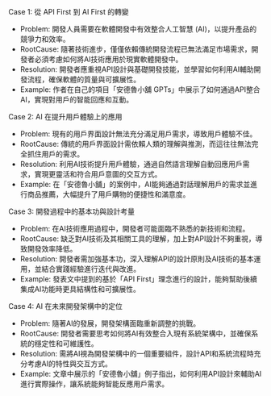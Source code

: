 Case 1: 從 API First 到 AI First 的轉變
- Problem: 開發人員需要在軟體開發中有效整合人工智慧 (AI)，以提升產品的競爭力和效率。
- RootCause: 隨著技術進步，僅僅依賴傳統開發流程已無法滿足市場需求，開發者必須考慮如何將AI技術應用於現實軟體開發中。
- Resolution: 開發者應重視API設計與基礎開發技能，並學習如何利用AI輔助開發流程，確保軟體的質量與可擴展性。
- Example: 作者在自己的項目「安德魯小舖 GPTs」中展示了如何通過API整合AI，實現對用戶的智能回應和互動。

Case 2: AI 在提升用戶體驗上的應用
- Problem: 現有的用戶界面設計無法充分滿足用戶需求，導致用戶體驗不佳。
- RootCause: 傳統的用戶界面設計需依賴人類的理解與推測，而這往往無法完全抓住用戶的需求。
- Resolution: 利用AI技術提升用戶體驗，通過自然語言理解自動回應用戶需求，實現更靈活和符合用戶意圖的交互方式。
- Example: 在「安德魯小舖」的案例中，AI能夠通過對話理解用戶的需求並進行商品推薦，大幅提升了用戶購物的便捷性和滿意度。

Case 3: 開發過程中的基本功與設計考量
- Problem: 在AI技術應用過程中，開發者可能面臨不熟悉的新技術和流程。
- RootCause: 缺乏對AI技術及其相關工具的理解，加上對API設計不夠重視，導致開發效率降低。
- Resolution: 開發者需加強基本功，深入理解API的設計原則及AI技術的基本運用，並結合實踐經驗進行迭代與改進。
- Example: 發表文中提到的基於「API First」理念進行的設計，能夠幫助後續集成AI功能時更具結構性和可擴展性。

Case 4: AI 在未來開發架構中的定位
- Problem: 隨著AI的發展，開發架構面臨重新調整的挑戰。
- RootCause: 開發者需要思考如何將AI有效整合入現有系統架構中，並確保系統的穩定性和可維護性。
- Resolution: 需將AI視為開發架構中的一個重要組件，設計API和系統流程時充分考慮AI的特性與交互方式。
- Example: 文章中展示的「安德魯小舖」例子指出，如何利用API設計來輔助AI進行實際操作，讓系統能夠智能反應用戶需求。